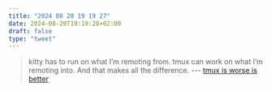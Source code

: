 ```yaml
---
title: "2024 08 20 19 19 27"
date: 2024-08-20T19:19:28+02:00
draft: false
type: "tweet"
---
```


> kitty has to run on what I’m remoting from. tmux can work on what I’m remoting into. And that makes all the difference. --- [tmux is worse is better](https://hiandrewquinn.github.io/til-site/posts/tmux-is-worse-is-better/)
